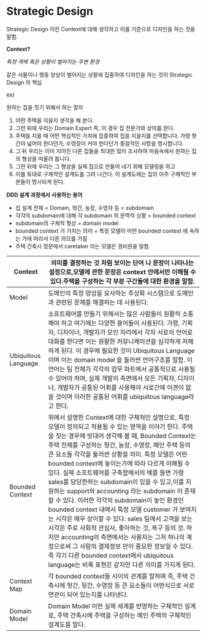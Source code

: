 # Strategic Design



Strategic Design 이란 Context에 대해 생각하고 이를 기준으로 디자인을 하는 것을 말함.

**Context?**

_특정 객체 혹은 상황이 벌어지는 주변 환경_

같은 사물이나 행동 양상이 벌어지는 상황에 집중하여 디자인을 하는 것이 Strategic Design 의 핵심

ex)

원하는 집을 짓기 위해서 하는 절차

1. 어떤 주택을 지을지 생각을 해 본다.
2. 그런 뒤에 우리는 Domain Expert 즉, 이 경우 집 전문가와 상의를 한다.
3. 주택을 지을 때 어떤 핵심적인 가치에 집중하여 집을 지을지를 선택합니다. 가령 헛간이 넓어야 한다던가, 수영장이 커야 한다던가 중점적인 사항을 명시합니다.
4. 그 뒤 우리는 이미 지어진 다른 집들을 최대한 많이 조사하여 마음속에서 원하는 집의 형상을 떠올려 봅니다.
5. 그런 뒤에 우리는 그 형상을 실제 집으로 만들어 내기 위해 모델링을 하고
6. 이를 토대로 구체적인 설계도를 그려 나간다. 이 설계도에는 집의 아주 구체적인 부분들이 명시되게 된다.

**DDD 설계 과정에서 사용하는 용어**

* 집 설계 전체 = Domain, 헛간, 농장, 수영자 등 = subdomain
* 각각의 subdomain에 대해 각 subdomain 의 문맥적 상황 = bounded context
* subdomain의 구체적 형상 = domain model
* bounded context 가 가지는 의미 = 특정 모델이 어떤 bounded context 에 속하는 가에 따라서 다른 의므를 가짐
* 주택 건축시 정문에서 caretaker 라는 모델은 경비원을 말함.

| Context             | 의미를 결정하는 것 처럼 보이는 단어 나 문장이 나타나는 설정으로,모델에 관한 문장은 context 안에서만 이해될 수 있다.주택을 구성하는 각 부분 구간들에 대한 환경을 말함.                                                                                                                                                                                                                                                                                                                                                                                                                                                                                                                   |
| ------------------- | --------------------------------------------------------------------------------------------------------------------------------------------------------------------------------------------------------------------------------------------------------------------------------------------------------------------------------------------------------------------------------------------------------------------------------------------------------------------------------------------------------------------------------------------------------------------------------------------------------------------- |
| Model               | 도메인의 특정 양상을 묘사하는 추상화 시스템으로 도메인과 관련된 문제를 해결하는 데 사용된다.                                                                                                                                                                                                                                                                                                                                                                                                                                                                                                                                                                  |
| Ubiquitous Language | 소프트웨어를 만들기 위해서는 많은 사람들이 원활히 소통해야 하고 여기에는 다양한 용어들이 사용된다. 가령, 기획자, 디자이너, 개발자가 모인 자리에서 각자 서로의 언어로 대화를 한다면 이는 원활한 커뮤니케이션을 심각하게 저해하게 된다. 이 경우에 필요한 것이 Ubiquitous Language이며 이는 domain model 을 둘러싼 언어구조를 말함. 이 언어는 팀 전체가 각각의 업무 파트에서 공통적으로 사용될 수 있어야 하며, 실제 개발의 측면에서 모든 기획자, 디자이너, 개발자가 공통된 어휘를 사용해야 서로간에 이견이 없을 것이며 이러한 공통된 어휘를 ubiquitous language라고 한다.                                                                                                                                                                                                                                                                  |
| Bounded Context     | 위에서 설명한 Context에 대한 구체적인 설명으로, 특정 모델이 정의되고 적용될 수 있는 영역을 이야기 한다. 주택을 짓는 경우에 빗대어 생각해 볼 때, Bounded Context는 주택 전체를 구성하는 헛간, 농장, 수영장, 메인 주택 등의 큰 요소들 각각을 둘러싼 상황을 의미. 특정 모델은 어떤 bounded context에 놓이는가에 따라 다르게 이해될 수 있다. 실제 소프트웨어를 구축함에서의 예를 들면 가령 sales를 담당한하는 subdomain이 있을 수 있고,이를 지원하는 support와 accounting 라는 subdomain 이 존재할 수 있다. 이러한 각각의 subdomain이 놓인 환경인 bounded context 내에서 특정 모델 customer 가 보여지는 시각은 매우 상이할 수 있다. sales 팀에서 고객을 보는 시각은 주로 사회적 관심사, 좋아하는 것, 욕구 등의 것. 하지만 accounting의 측면에서는 사용자는 그저 하나의 계정으로써 그 사람의 결제정보 만이 중요한 정보일 수 있다. 즉 각기 다른 bounded context에서 ubiquitous language는 비록 표현은 같지만 다른 의미를 가지게 된다. |
| Context Map         | 각 bounded context들 사이의 관계를 말하며 즉, 주택 건축시에 헛간, 뒷간, 수영장 등 큰 요소들이 어떤식으로 서로 연관이 되어 있는지를 나타낸다.                                                                                                                                                                                                                                                                                                                                                                                                                                                                                                                             |
| Domain Model        | Domain Model 이란 실제 세계를 반영하는 구체적인 설계로, 주택 건축시에 주택을 구성하는 메인 주택의 구체적인 설계도를 말다.                                                                                                                                                                                                                                                                                                                                                                                                                                                                                                                                           |
